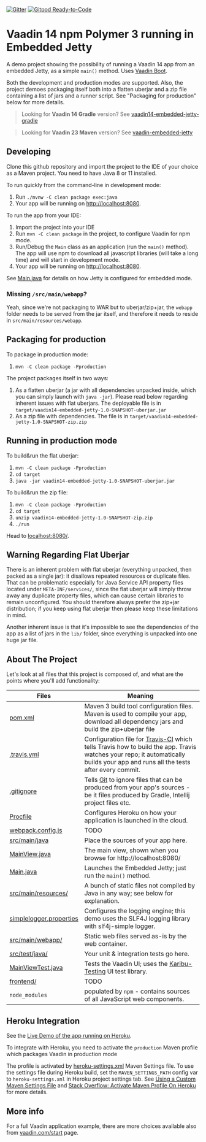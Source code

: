 [![Gitter](https://badges.gitter.im/Join%20Chat.svg)](https://gitter.im/vaadin-flow/Lobby#?utm_source=badge&utm_medium=badge&utm_campaign=pr-badge)
[![Gitpod Ready-to-Code](https://img.shields.io/badge/Gitpod-Ready--to--Code-blue?logo=gitpod)](https://gitpod.io/#https://github.com/mvysny/vaadin14-embedded-jetty)

# Vaadin 14 npm Polymer 3 running in Embedded Jetty

A demo project showing the possibility of running a Vaadin 14 app from an
embedded Jetty, as a simple `main()` method. Uses [Vaadin Boot](https://github.com/mvysny/vaadin-boot).

Both the development and production modes are supported. Also, the project
demoes packaging itself both into a flatten uberjar and a zip file containing
a list of jars and a runner script. See "Packaging for production" below
for more details.

> Looking for **Vaadin 14 Gradle** version? See [vaadin14-embedded-jetty-gradle](https://github.com/mvysny/vaadin14-embedded-jetty-gradle)

> Looking for **Vaadin 23 Maven** version? See [vaadin-embedded-jetty](https://github.com/mvysny/vaadin-embedded-jetty)

## Developing

Clone this github repository and import the project to the IDE of your choice as a Maven project. You need to have Java 8 or 11 installed.

To run quickly from the command-line in development mode:

1. Run `./mvnw -C clean package exec:java`
2. Your app will be running on [http://localhost:8080](http://localhost:8080).

To run the app from your IDE:

1. Import the project into your IDE
2. Run `mvn -C clean package` in the project, to configure Vaadin for npm mode.
3. Run/Debug the `Main` class as an application (run the `main()` method).
   The app will use npm to download all javascript libraries (will take a long time)
   and will start in development mode.
4. Your app will be running on [http://localhost:8080](http://localhost:8080).
   
See [Main.java](src/main/java/com/vaadin/starter/skeleton/Main.java)
for details on how Jetty is configured for embedded mode.

### Missing `/src/main/webapp`?

Yeah, since we're not packaging to WAR but to uberjar/zip+jar, the `webapp` folder needs to be
served from the jar itself, and therefore it needs to reside in `src/main/resources/webapp`.

## Packaging for production

To package in production mode:

1. `mvn -C clean package -Pproduction`

The project packages itself in two ways:

1. As a flatten uberjar (a jar with all dependencies unpacked inside, which you can simply launch with `java -jar`).
   Please read below regarding inherent issues with flat uberjars.
   The deployable file is in `target/vaadin14-embedded-jetty-1.0-SNAPSHOT-uberjar.jar`
2. As a zip file with dependencies. The file is in `target/vaadin14-embedded-jetty-1.0-SNAPSHOT-zip.zip`

## Running in production mode

To build&run the flat uberjar:

1. `mvn -C clean package -Pproduction`
2. `cd target`
3. `java -jar vaadin14-embedded-jetty-1.0-SNAPSHOT-uberjar.jar`

To build&run the zip file:

1. `mvn -C clean package -Pproduction`
2. `cd target`
3. `unzip vaadin14-embedded-jetty-1.0-SNAPSHOT-zip.zip`
4. `./run`

Head to [localhost:8080/](http://localhost:8080).

## Warning Regarding Flat Uberjar

There is an inherent problem with flat uberjar (everything unpacked, then packed as a single jar):
it disallows repeated resources or duplicate files. That can be problematic especially for Java Service API
property files located under `META-INF/services/`, since the flat uberjar will simply
throw away any duplicate property files, which can cause certain libraries to remain unconfigured.
You should therefore always prefer the zip+jar distribution; if you keep using
flat uberjar then please keep these limitations in mind.

Another inherent issue is that it's impossible to see the dependencies of the app
as a list of jars in the `lib/` folder, since everything is unpacked into one huge jar file.

## About The Project

Let's look at all files that this project is composed of, and what are the points where you'll add functionality:

| Files | Meaning
| ----- | -------
| [pom.xml](pom.xml) | Maven 3 build tool configuration files. Maven is used to compile your app, download all dependency jars and build the zip+uberjar file
| [.travis.yml](.travis.yml) | Configuration file for [Travis-CI](http://travis-ci.org/) which tells Travis how to build the app. Travis watches your repo; it automatically builds your app and runs all the tests after every commit.
| [.gitignore](.gitignore) | Tells [Git](https://git-scm.com/) to ignore files that can be produced from your app's sources - be it files produced by Gradle, Intellij project files etc.
| [Procfile](Procfile) | Configures Heroku on how your application is launched in the cloud.
| [webpack.config.js](webpack.config.js) | TODO
| [src/main/java](src/main/java) | Place the sources of your app here.
| [MainView.java](src/main/java/com/vaadin/starter/skeleton/MainView.java) | The main view, shown when you browse for http://localhost:8080/
| [Main.java](src/main/java/com/vaadin/starter/skeleton/Main.java) | Launches the Embedded Jetty; just run the `main()` method.
| [src/main/resources/](src/main/resources) | A bunch of static files not compiled by Java in any way; see below for explanation.
| [simplelogger.properties](src/main/resources/simplelogger.properties) | Configures the logging engine; this demo uses the SLF4J logging library with slf4j-simple logger.
| [src/main/webapp/](src/main/webapp) | Static web files served as-is by the web container.
| [src/test/java/](src/test/java) | Your unit & integration tests go here.
| [MainViewTest.java](src/test/java/com/vaadin/starter/skeleton/MainViewTest.java) | Tests the Vaadin UI; uses the [Karibu-Testing](https://github.com/mvysny/karibu-testing) UI test library.
| [frontend/](frontend) | TODO
| `node_modules` | populated by `npm` - contains sources of all JavaScript web components.

## Heroku Integration

See the [Live Demo of the app running on Heroku](https://vaadin14-embedded-jetty.herokuapp.com/).

To integrate with Heroku, you need to activate the `production` Maven profile
which packages Vaadin in production mode

The profile is activated by [heroku-settings.xml](heroku-settings.xml) Maven Settings file. To use the settings
file during Heroku build, set the `MAVEN_SETTINGS_PATH` config var to `heroku-settings.xml` in Heroku project settings tab.
See [Using a Custom Maven Settings File](https://devcenter.heroku.com/articles/using-a-custom-maven-settings-xml) and
[Stack Overflow: Activate Maven Profile On Heroku](https://stackoverflow.com/questions/11162194/triggering-maven-profiles-from-heroku-configured-environment-variables) for more details.

## More info

For a full Vaadin application example, there are more choices available also from [vaadin.com/start](https://vaadin.com/start) page.
